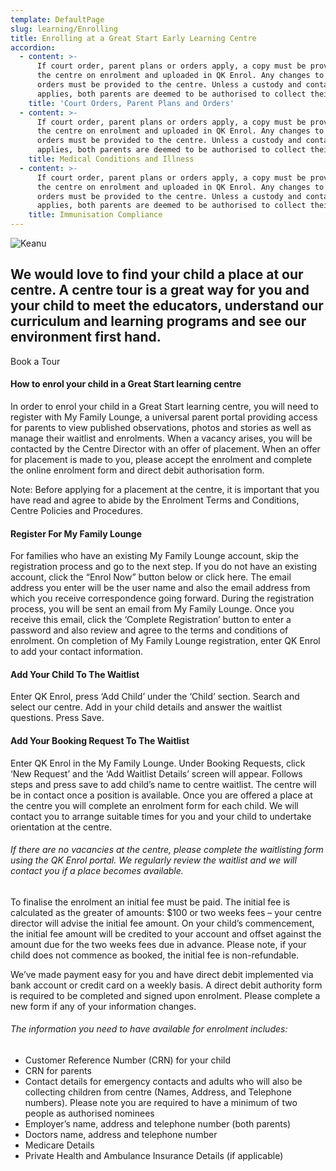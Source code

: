 ```yaml
---
template: DefaultPage
slug: learning/Enrolling
title: Enrolling at a Great Start Early Learning Centre
accordion:
  - content: >-
      If court order, parent plans or orders apply, a copy must be provided to
      the centre on enrolment and uploaded in QK Enrol. Any changes to these
      orders must be provided to the centre. Unless a custody and contact order
      applies, both parents are deemed to be authorised to collect their child.
    title: 'Court Orders, Parent Plans and Orders'
  - content: >-
      If court order, parent plans or orders apply, a copy must be provided to
      the centre on enrolment and uploaded in QK Enrol. Any changes to these
      orders must be provided to the centre. Unless a custody and contact order
      applies, both parents are deemed to be authorised to collect their child.
    title: Medical Conditions and Illness
  - content: >-
      If court order, parent plans or orders apply, a copy must be provided to
      the centre on enrolment and uploaded in QK Enrol. Any changes to these
      orders must be provided to the centre. Unless a custody and contact order
      applies, both parents are deemed to be authorised to collect their child.
    title: Immunisation Compliance
---
```

![Keanu](/images/uploads/evan-kirby.jpg)

## We would love to find your child a place at our centre. A centre tour is a great way for you and your child to meet the educators, understand our curriculum and learning programs and see our environment first hand.

Book a Tour

#### How to enrol your child in a Great Start learning centre

In order to enrol your child in a Great Start learning centre, you will need to register with My Family Lounge, a universal parent portal providing access for parents to view published observations, photos and stories as well as manage their waitlist and enrolments. When a vacancy arises, you will be contacted by the Centre Director with an offer of placement. When an offer for placement is made to you, please accept the enrolment and complete the online enrolment form and direct debit authorisation form.

Note: Before applying for a placement at the centre, it is important that you have read and agree to abide by the Enrolment Terms and Conditions, Centre Policies and Procedures.

#### Register For My Family Lounge

For families who have an existing My Family Lounge account, skip the registration process and go to the next step. If you do not have an existing account, click the “Enrol Now” button below or click here. The email address you enter will be the user name and also the email address from which you receive correspondence going forward. During the registration process, you will be sent an email from My Family Lounge. Once you receive this email, click the ‘Complete Registration’ button to enter a password and also review and agree to the terms and conditions of enrolment. On completion of My Family Lounge registration, enter QK Enrol to add your contact information.

#### Add Your Child To The Waitlist

Enter QK Enrol, press ‘Add Child’ under the ‘Child’ section. Search and select our centre. Add in your child details and answer the waitlist questions. Press Save.

#### Add Your Booking Request To The Waitlist

Enter QK Enrol in the My Family Lounge. Under Booking Requests, click ‘New Request’ and the ‘Add Waitlist Details’ screen will appear. Follows steps and press save to add child’s name to centre waitlist. The centre will be in contact once a position is available. Once you are offered a place at the centre you will complete an enrolment form for each child. We will contact you to arrange suitable times for you and your child to undertake orientation at the centre.

###### If there are no vacancies at the centre, please complete the waitlisting form using the QK Enrol portal. We regularly review the waitlist and we will contact you if a place becomes available.

To finalise the enrolment an initial fee must be paid. The initial fee is calculated as the greater of amounts: $100 or two weeks fees – your centre director will advise the initial fee amount. On your child’s commencement, the initial fee amount will be credited to your account and offset against the amount due for the two weeks fees due in advance. Please note, if your child does not commence as booked, the initial fee is non-refundable.

We’ve made payment easy for you and have direct debit implemented via bank account or credit card on a weekly basis. A direct debit authority form is required to be completed and signed upon enrolment. Please complete a new form if any of your information changes.

###### The information you need to have available for enrolment includes:

* Customer Reference Number (CRN) for your child
* CRN for parents
* Contact details for emergency contacts and adults who will also be collecting children from centre (Names, Address, and Telephone numbers). Please note you are required to have a minimum of two people as authorised nominees
* Employer’s name, address and telephone number (both parents)
* Doctors name, address and telephone number
* Medicare Details
* Private Health and Ambulance Insurance Details (if applicable)

